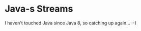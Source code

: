# Java-s Streams
I haven't touched Java since Java 8, so catching up again... :-)
<!--stackedit_data:
eyJoaXN0b3J5IjpbMTczMTg5MDA0Ml19
-->